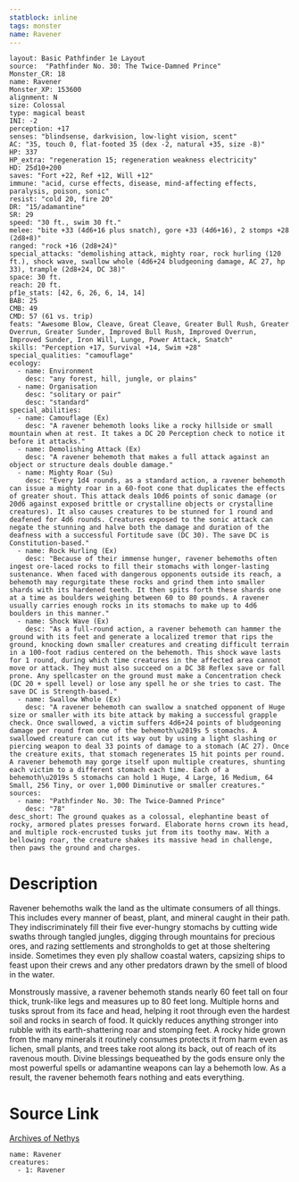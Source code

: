 ```yaml
---
statblock: inline
tags: monster
name: Ravener
---
```

```statblock
layout: Basic Pathfinder 1e Layout
source:  "Pathfinder No. 30: The Twice-Damned Prince"
Monster_CR: 18
name: Ravener
Monster_XP: 153600
alignment: N
size: Colossal
type: magical beast
INI: -2
perception: +17
senses: "blindsense, darkvision, low-light vision, scent"
AC: "35, touch 0, flat-footed 35 (dex -2, natural +35, size -8)"
HP: 337
HP_extra: "regeneration 15; regeneration weakness electricity"
HD: 25d10+200
saves: "Fort +22, Ref +12, Will +12"
immune: "acid, curse effects, disease, mind-affecting effects, paralysis, poison, sonic"
resist: "cold 20, fire 20"
DR: "15/adamantine"
SR: 29
speed: "30 ft., swim 30 ft."
melee: "bite +33 (4d6+16 plus snatch), gore +33 (4d6+16), 2 stomps +28 (2d8+8)"
ranged: "rock +16 (2d8+24)"
special_attacks: "demolishing attack, mighty roar, rock hurling (120 ft.), shock wave, swallow whole (4d6+24 bludgeoning damage, AC 27, hp 33), trample (2d8+24, DC 38)"
space: 30 ft.
reach: 20 ft.
pf1e_stats: [42, 6, 26, 6, 14, 14]
BAB: 25
CMB: 49
CMD: 57 (61 vs. trip)
feats: "Awesome Blow, Cleave, Great Cleave, Greater Bull Rush, Greater Overrun, Greater Sunder, Improved Bull Rush, Improved Overrun, Improved Sunder, Iron Will, Lunge, Power Attack, Snatch"
skills: "Perception +17, Survival +14, Swim +28"
special_qualities: "camouflage"
ecology:
  - name: Environment
    desc: "any forest, hill, jungle, or plains"
  - name: Organisation
    desc: "solitary or pair"
    desc: "standard"
special_abilities:
  - name: Camouflage (Ex)
    desc: "A ravener behemoth looks like a rocky hillside or small mountain when at rest. It takes a DC 20 Perception check to notice it before it attacks."
  - name: Demolishing Attack (Ex)
    desc: "A ravener behemoth that makes a full attack against an object or structure deals double damage."
  - name: Mighty Roar (Su)
    desc: "Every 1d4 rounds, as a standard action, a ravener behemoth can issue a mighty roar in a 60-foot cone that duplicates the effects of greater shout. This attack deals 10d6 points of sonic damage (or 20d6 against exposed brittle or crystalline objects or crystalline creatures). It also causes creatures to be stunned for 1 round and deafened for 4d6 rounds. Creatures exposed to the sonic attack can negate the stunning and halve both the damage and duration of the deafness with a successful Fortitude save (DC 30). The save DC is Constitution-based."
  - name: Rock Hurling (Ex)
    desc: "Because of their immense hunger, ravener behemoths often ingest ore-laced rocks to fill their stomachs with longer-lasting sustenance. When faced with dangerous opponents outside its reach, a behemoth may regurgitate these rocks and grind them into smaller shards with its hardened teeth. It then spits forth these shards one at a time as boulders weighing between 60 to 80 pounds. A ravener usually carries enough rocks in its stomachs to make up to 4d6 boulders in this manner."
  - name: Shock Wave (Ex)
    desc: "As a full-round action, a ravener behemoth can hammer the ground with its feet and generate a localized tremor that rips the ground, knocking down smaller creatures and creating difficult terrain in a 100-foot radius centered on the behemoth. This shock wave lasts for 1 round, during which time creatures in the affected area cannot move or attack. They must also succeed on a DC 38 Reflex save or fall prone. Any spellcaster on the ground must make a Concentration check (DC 20 + spell level) or lose any spell he or she tries to cast. The save DC is Strength-based."
  - name: Swallow Whole (Ex)
    desc: "A ravener behemoth can swallow a snatched opponent of Huge size or smaller with its bite attack by making a successful grapple check. Once swallowed, a victim suffers 4d6+24 points of bludgeoning damage per round from one of the behemoth\u2019s 5 stomachs. A swallowed creature can cut its way out by using a light slashing or piercing weapon to deal 33 points of damage to a stomach (AC 27). Once the creature exits, that stomach regenerates 15 hit points per round. A ravener behemoth may gorge itself upon multiple creatures, shunting each victim to a different stomach each time. Each of a behemoth\u2019s 5 stomachs can hold 1 Huge, 4 Large, 16 Medium, 64 Small, 256 Tiny, or over 1,000 Diminutive or smaller creatures."
sources:
  - name: "Pathfinder No. 30: The Twice-Damned Prince"
    desc: "78"
desc_short: The ground quakes as a colossal, elephantine beast of rocky, armored plates presses forward. Elaborate horns crown its head, and multiple rock-encrusted tusks jut from its toothy maw. With a bellowing roar, the creature shakes its massive head in challenge, then paws the ground and charges.
```
# Description
Ravener behemoths walk the land as the ultimate consumers of all things. This includes every manner of beast, plant, and mineral caught in their path. They indiscriminately fill their five ever-hungry stomachs by cutting wide swaths through tangled jungles, digging through mountains for precious ores, and razing settlements and strongholds to get at those sheltering inside. Sometimes they even ply shallow coastal waters, capsizing ships to feast upon their crews and any other predators drawn by the smell of blood in the water.

Monstrously massive, a ravener behemoth stands nearly 60 feet tall on four thick, trunk-like legs and measures up to 80 feet long. Multiple horns and tusks sprout from its face and head, helping it root through even the hardest soil and rocks in search of food. It quickly reduces anything stronger into rubble with its earth-shattering roar and stomping feet. A rocky hide grown from the many minerals it routinely consumes protects it from harm even as lichen, small plants, and trees take root along its back, out of reach of its ravenous mouth. Divine blessings bequeathed by the gods ensure only the most powerful spells or adamantine weapons can lay a behemoth low. As a result, the ravener behemoth fears nothing and eats everything.
# Source Link
[Archives of Nethys](https://aonprd.com/MonsterDisplay.aspx?ItemName=Ravener)
```encounter-table
name: Ravener
creatures:
  - 1: Ravener
```

